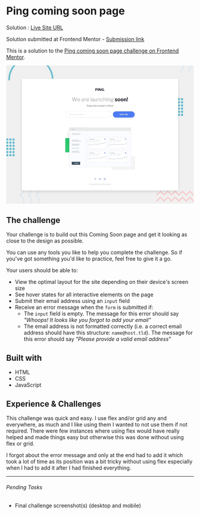 #  Ping coming soon page

Solution : [Live Site URL](https://frontend-mentor-challenges-ecru.vercel.app/ping-coming-soon-page/)

Solution submitted  at Frontend Mentor - [Submission link](https://www.frontendmentor.io/solutions/ping-coming-soon-page-very-robust-email-validation-Hq5nrXyJE)

This is a solution to the [Ping coming soon page challenge on Frontend Mentor](https://www.frontendmentor.io/challenges/ping-single-column-coming-soon-page-5cadd051fec04111f7b848da). 

![Design preview for the Ping coming soon page coding challenge](./design/desktop-preview.jpg)

## The challenge

Your challenge is to build out this Coming Soon page and get it looking as close to the design as possible.

You can use any tools you like to help you complete the challenge. So if you've got something you'd like to practice, feel free to give it a go.

Your users should be able to: 

- View the optimal layout for the site depending on their device's screen size
- See hover states for all interactive elements on the page
- Submit their email address using an `input` field
- Receive an error message when the `form` is submitted if:
	- The `input` field is empty. The message for this error should say *"Whoops! It looks like you forgot to add your email"*
	- The email address is not formatted correctly (i.e. a correct email address should have this structure: `name@host.tld`). The message for this error should say *"Please provide a valid email address"*

## Built with
 
 - HTML
 - CSS
 - JavaScript

## Experience & Challenges

This challenge was quick and easy.
I use flex and/or grid any and everywhere, as much and I like using them I wanted  to not use them if not required. There were few instances where using flex would have really helped and made things easy but otherwise this was done without using flex or grid. 

I forgot about the error message and only at the end had to add it which took a lot of time as its position was a bit tricky without using flex especially when I had to add it after I had finished everything.


---

###### Pending Tasks 

 
- Final challenge screenshot(s) (desktop and mobile)
 